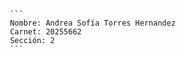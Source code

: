      ```
     Nombre: Andrea Sofía Torres Hernandez  
     Carnet: 20255662
     Sección: 2  
     ```
  
